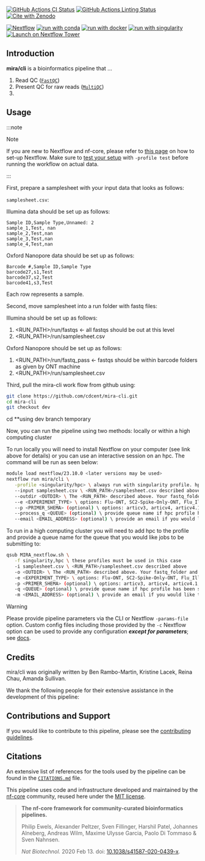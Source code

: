 [![GitHub Actions CI Status](https://github.com/mira/cli/workflows/nf-core%20CI/badge.svg)](https://github.com/mira/cli/actions?query=workflow%3A%22nf-core+CI%22)
[![GitHub Actions Linting Status](https://github.com/mira/cli/workflows/nf-core%20linting/badge.svg)](https://github.com/mira/cli/actions?query=workflow%3A%22nf-core+linting%22)[![Cite with Zenodo](http://img.shields.io/badge/DOI-10.5281/zenodo.XXXXXXX-1073c8?labelColor=000000)](https://doi.org/10.5281/zenodo.XXXXXXX)

[![Nextflow](https://img.shields.io/badge/nextflow%20DSL2-%E2%89%A523.04.0-23aa62.svg)](https://www.nextflow.io/)
[![run with conda](http://img.shields.io/badge/run%20with-conda-3EB049?labelColor=000000&logo=anaconda)](https://docs.conda.io/en/latest/)
[![run with docker](https://img.shields.io/badge/run%20with-docker-0db7ed?labelColor=000000&logo=docker)](https://www.docker.com/)
[![run with singularity](https://img.shields.io/badge/run%20with-singularity-1d355c.svg?labelColor=000000)](https://sylabs.io/docs/)
[![Launch on Nextflow Tower](https://img.shields.io/badge/Launch%20%F0%9F%9A%80-Nextflow%20Tower-%234256e7)](https://tower.nf/launch?pipeline=https://github.com/mira/cli)

## Introduction

**mira/cli** is a bioinformatics pipeline that ...

<!-- TODO nf-core:
   Complete this sentence with a 2-3 sentence summary of what types of data the pipeline ingests, a brief overview of the
   major pipeline sections and the types of output it produces. You're giving an overview to someone new
   to nf-core here, in 15-20 seconds. For an example, see https://github.com/nf-core/rnaseq/blob/master/README.md#introduction
-->

<!-- TODO nf-core: Include a figure that guides the user through the major workflow steps. Many nf-core
     workflows use the "tube map" design for that. See https://nf-co.re/docs/contributing/design_guidelines#examples for examples.   -->
<!-- TODO nf-core: Fill in short bullet-pointed list of the default steps in the pipeline -->

1. Read QC ([`FastQC`](https://www.bioinformatics.babraham.ac.uk/projects/fastqc/))
2. Present QC for raw reads ([`MultiQC`](http://multiqc.info/))
3.

## Usage

:::note
> [!NOTE]
> If you are new to Nextflow and nf-core, please refer to [this page](https://nf-co.re/docs/usage/installation) on how to set-up Nextflow. Make sure to [test your setup](https://nf-co.re/docs/usage/introduction#how-to-run-a-pipeline) with `-profile test` before running the workflow on actual data.
<!-- TODO: add test configuration -->
:::

First, prepare a samplesheet with your input data that looks as follows:

`samplesheet.csv`:

Illumina data should be set up as follows:

```csv
Sample ID,Sample Type,Unnamed: 2
sample_1,Test, nan
sample_2,Test,nan
sample_3,Test,nan
sample_4,Test,nan
```

Oxford Nanopore data should be set up as follows:

```csv
Barcode #,Sample ID,Sample Type
barcode27,s1,Test
barcode37,s2,Test
barcode41,s3,Test
```

Each row represents a sample.

Second, move samplesheet into a run folder with fastq files:

Illumina should be set up as follows:

1. <RUN_PATH>/run/fastqs <- all fastqs should be out at this level
2. <RUN_PATH>/run/samplesheet.csv

Oxford Nanopore should be set up as follows:

1. <RUN_PATH>/run/fastq_pass <- fastqs should be within barcode folders as given by ONT machine
2. <RUN_PATH>/run/samplesheet.csv

Third, pull the mira-cli work flow from github using:

```bash
git clone https://github.com/cdcent/mira-cli.git
cd mira-cli
git checkout dev
```

cd **using dev branch temporary

Now, you can run the pipeline using two methods: locally or within a high computing cluster

To run locally you will need to install Nextflow on your computer (see link above for details) or you can use an interactive session on an hpc. The command will be run as seen below:

```bash
module load nextflow/23.10.0 <later versions may be used>
nextflow run mira/cli \
   -profile <singularity/hpc> \ always run with singularity profile. hpc profile for running on computing cluster.
   --input samplesheet.csv \ <RUN_PATH>/samplesheet.csv described above
   --outdir <OUTDIR> \ The <RUN_PATH> described above. Your fastq_folder and samplesheet.csv should be in here
   --e <EXPERIMENT_TYPE> \ options: Flu-ONT, SC2-Spike-Only-ONT, Flu_Illumina, SC2-Whole-Genome-ONT, SC2-Whole-Genome-Illumina
   --p <PRIMER_SHEMA> (optional) \ options: articv3, articv4, articv4.1, articv5.3.2, qiagen, swift, swift_211206
   --process_q <QUEUE> (optional) \ provide queue name if hpc profile has been selected
   --email <EMAIL_ADDRESS> (optional) \ provide an email if you would like to receive an email with the irma summary upon completion
```

To run in a high computing cluster you will need to add hpc to the profile and provide a queue name for the queue that you would like jobs to be submitting to:

```bash
qsub MIRA_nextflow.sh \
   -f singularity,hpc \ these profiles must be used in this case
   -i samplesheet.csv \ <RUN_PATH>/samplesheet.csv described above
   -o <OUTDIR> \ The <RUN_PATH> described above. Your fastq_folder and samplesheet.csv should be in here
   -e <EXPERIMENT_TYPE> \ options: Flu-ONT, SC2-Spike-Only-ONT, Flu_Illumina, SC2-Whole-Genome-ONT, SC2-Whole-Genome-Illumina
   -p <PRIMER_SHEMA> (optional) \ options: articv3, articv4, articv4.1, articv5.3.2, qiagen, swift, swift_211206
   -q <QUEUE> (optional) \ provide queue name if hpc profile has been selected
   -m <EMAIL_ADDRESS> (optional) \ provide an email if you would like to receive an email with the irma summary upon completion
```

> [!WARNING]
> Please provide pipeline parameters via the CLI or Nextflow `-params-file` option. Custom config files including those provided by the `-c` Nextflow option can be used to provide any configuration _**except for parameters**_;
> see [docs](https://nf-co.re/usage/configuration#custom-configuration-files).

## Credits

mira/cli was originally written by Ben Rambo-Martin, Kristine Lacek, Reina Chau, Amanda Sullivan.

We thank the following people for their extensive assistance in the development of this pipeline:

<!-- TODO nf-core: If applicable, make list of people who have also contributed -->

## Contributions and Support

If you would like to contribute to this pipeline, please see the [contributing guidelines](.github/CONTRIBUTING.md).

## Citations

<!-- TODO nf-core: Add citation for pipeline after first release. Uncomment lines below and update Zenodo doi and badge at the top of this file. -->
<!-- If you use mira/cli for your analysis, please cite it using the following doi: [10.5281/zenodo.XXXXXX](https://doi.org/10.5281/zenodo.XXXXXX) -->

<!-- TODO nf-core: Add bibliography of tools and data used in your pipeline -->

An extensive list of references for the tools used by the pipeline can be found in the [`CITATIONS.md`](CITATIONS.md) file.

This pipeline uses code and infrastructure developed and maintained by the [nf-core](https://nf-co.re) community, reused here under the [MIT license](https://github.com/nf-core/tools/blob/master/LICENSE).

> **The nf-core framework for community-curated bioinformatics pipelines.**
>
> Philip Ewels, Alexander Peltzer, Sven Fillinger, Harshil Patel, Johannes Alneberg, Andreas Wilm, Maxime Ulysse Garcia, Paolo Di Tommaso & Sven Nahnsen.
>
> _Nat Biotechnol._ 2020 Feb 13. doi: [10.1038/s41587-020-0439-x](https://dx.doi.org/10.1038/s41587-020-0439-x).
